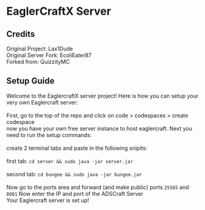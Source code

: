 # EaglerCraftX Server

## Credits
Original Project: Lax1Dude
<br>
Original Server Fork: EcoliEater87
<br>
Forked from: QuizzityMC
## Setup Guide
Welcome to the EaglercraftX server project! Here is how you can setup your very own Eaglercraft server:
<br>
<br>
First, go to the top of the repo and click on code > codespaces > create codespace
<br>
now you have your own free server instance to host eaglercraft. Next you need to run the setup commands:
<br>
<br>
create 2 terminal tabs and paste in the following snipits:
<br>
<br>
first tab: `cd server && sudo java -jar server.jar`
<br>
<br>
second tab: `cd bungee && sudo java -jar bungee.jar`
<br>
<br>
Now go to the ports area and forward (and make public) ports `25565` and `8081`
Now enter the IP and port of the ADSCraft Server
<br>
Your Eaglercraft server is set up!
